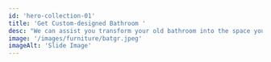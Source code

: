 ```yaml
---
id: 'hero-collection-01'
title: 'Get Custom-designed Bathroom '
desc: "We can assist you transform your old bathroom into the space you’ve always dreamed it could be. "
image: '/images/furniture/batgr.jpeg'
imageAlt: 'Slide Image'
---
```

